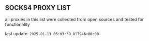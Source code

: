 ## SOCKS4 PROXY LIST

all proxies in this list were collected from open sources and tested for functionality

last update: `2025-01-13 05:03:59.817946+00:00`